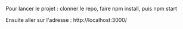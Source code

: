 Pour lancer le projet : clonner le repo, faire npm install, puis npm start

Ensuite aller sur l'adresse : http://localhost:3000/